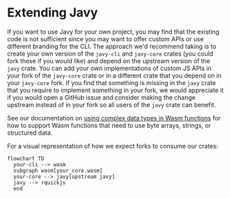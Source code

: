 # Extending Javy

If you want to use Javy for your own project, you may find that the existing
code is not sufficient since you may want to offer custom APIs or use different
branding for the CLI. The approach we'd recommend taking is to create your own
version of the `javy-cli` and `javy-core` crates (you could fork these if you
would like) and depend on the upstream version of the `javy` crate. You can add
your own implementations of custom JS APIs in your fork of the `javy-core` crate
or in a different crate that you depend on in your `javy-core` fork. If you find
that something is missing in the `javy` crate that you require to implement
something in your fork, we would appreciate it if you would open a GitHub issue
and consider making the change upstream instead of in your fork so all users of
the `javy` crate can benefit.

See our documentation on [using complex data types in Wasm
functions](./docs/contributing-complex-data-types.md) for how to support Wasm
functions that need to use byte arrays, strings, or structured data.

For a visual representation of how we expect forks to consume our crates:

```mermaid
flowchart TD
  your-cli --> wasm
  subgraph wasm[your_core.wasm]
  your-core --> javy[upstream javy]
  javy --> rquickjs
  end
```
